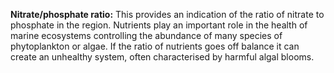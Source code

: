 **Nitrate/phosphate ratio:** This provides an indication of the ratio of nitrate to phosphate in the region. Nutrients play an important role in the health of marine ecosystems controlling the abundance of many species of phytoplankton or algae. If the ratio of nutrients goes off balance it can create an unhealthy system, often characterised by harmful algal blooms.     